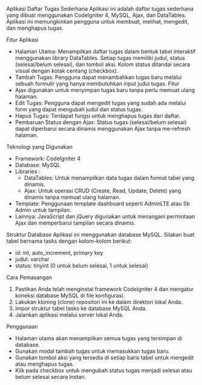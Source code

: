 Aplikasi Daftar Tugas Sederhana
Aplikasi ini adalah daftar tugas sederhana yang dibuat menggunakan CodeIgniter 4, MySQL, Ajax, dan DataTables. Aplikasi ini memungkinkan pengguna untuk membuat, melihat, mengedit, dan menghapus tugas.

Fitur Aplikasi

- Halaman Utama: Menampilkan daftar tugas dalam bentuk tabel interaktif menggunakan library DataTables. Setiap tugas memiliki judul, status (selesai/belum selesai), dan tombol aksi. Kolom status ditandai secara visual dengan kotak centang (checkbox).
- Tambah Tugas: Pengguna dapat menambahkan tugas baru melalui sebuah formulir yang hanya membutuhkan input judul tugas. Fitur
- Ajax digunakan untuk menyimpan tugas baru tanpa perlu memuat ulang halaman.
- Edit Tugas: Pengguna dapat mengedit tugas yang sudah ada melalui form yang dapat mengubah judul dan status tugas.
- Hapus Tugas: Terdapat fungsi untuk menghapus tugas dari daftar.
- Pembaruan Status dengan Ajax: Status tugas (selesai/belum selesai) dapat diperbarui secara dinamis menggunakan Ajax tanpa me-refresh halaman.

Teknologi yang Digunakan

- Framework: CodeIgniter 4
- Database: MySQL
- Libraries :
  - DataTables: Untuk menampilkan data tugas dalam format tabel yang dinamis.
  - Ajax: Untuk operasi CRUD (Create, Read, Update, Delete) yang dinamis tanpa memuat ulang halaman.
- Template: Penggunaan template dashboard seperti AdminLTE atau Sb Admin untuk tampilan.
- Lainnya: JavaScript dan jQuery digunakan untuk menangani permintaan Ajax dan memperbarui tampilan secara dinamis.

Struktur Database
Aplikasi ini menggunakan database MySQL. Silakan buat tabel bernama tasks dengan kolom-kolom berikut:

- id: int, auto_increment, primary key
- judul: varchar
- status: tinyint (0 untuk belum selesai, 1 untuk selesai)

Cara Pemasangan

1. Pastikan Anda telah menginstal framework CodeIgniter 4 dan mengatur koneksi database MySQL di file konfigurasi.
2. Lakukan kloning (clone) repositori ini ke dalam direktori lokal Anda.
3. Impor struktur tabel tasks ke database MySQL Anda.
4. Jalankan aplikasi melalui server lokal Anda.

Penggunaan

- Halaman utama akan menampilkan semua tugas yang tersimpan di database.
- Gunakan modal tambah tugas untuk memasukkan tugas baru.
- Gunakan tombol aksi yang tersedia di setiap baris tabel untuk mengedit atau menghapus tugas.
- Klik pada checkbox untuk mengubah status tugas menjadi selesai atau belum selesai secara instan.
